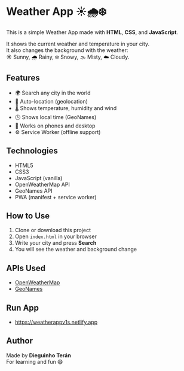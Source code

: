 # Weather App ☀️🌧️❄️

This is a simple Weather App made with **HTML**, **CSS**, and **JavaScript**.

It shows the current weather and temperature in your city.  
It also changes the background with the weather:  
☀️ Sunny, 🌧️ Rainy, ❄️ Snowy, 🌫️ Misty, ☁️ Cloudy.

## Features

- 🌍 Search any city in the world
- 📍 Auto-location (geolocation)
- 🌡️ Shows temperature, humidity and wind
- 🕒 Shows local time (GeoNames)
- 📱 Works on phones and desktop
- ⚙️ Service Worker (offline support)

## Technologies

- HTML5
- CSS3
- JavaScript (vanilla)
- OpenWeatherMap API
- GeoNames API
- PWA (manifest + service worker)

## How to Use

1. Clone or download this project
2. Open `index.html` in your browser
3. Write your city and press **Search**
4. You will see the weather and background change

## APIs Used

- [OpenWeatherMap](https://openweathermap.org/)
- [GeoNames](https://www.geonames.org/)

## Run App 
- https://weatherappv1s.netlify.app 

## Author

Made by **Dieguinho Terán**  
For learning and fun 😄
